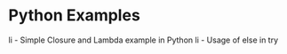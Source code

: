 Python Examples
=====================
li - Simple Closure and Lambda example in Python 
li - Usage of else in try
